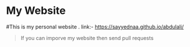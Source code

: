 # My Website

#This is my personal website .
link:- https://sayyednaa.github.io/abdulali/
>If you can imporve my website then send pull requests
